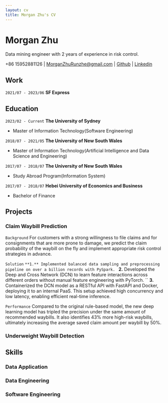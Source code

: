 ```yaml
---
layout: cv
title: Morgan Zhu's CV
---
```

# Morgan Zhu
Data mining engineer with 2 years of experience in risk control.

<div id="webaddress">
<a>+86 15952881126</a>
| <a href="morganzhurunzhe@gmail.com">MorganZhuRunzhe@gmail.com</a>
| <a href="https://morganzhurunzhe.github.io/markdown-cv/">Github</a>
| <a href="https://www.linkedin.com/in/morgan-zhu-107bab153/">Linkedin</a>
</div>



## Work
`2021/07 - 2023/06`
__SF Express__



## Education

`2023/02 - Current`
__The University of Sydney__

- Master of Information Technology(Software Engineering)

`2018/07 - 2021/05`
__The University of New South Wales__

- Master of Information Technology(Artificial Intelligence and Data Science and Engineering)

`2017/07 - 2018/07`
__The University of New South Wales__

- Study Abroad Program(Information System)

`2017/07 - 2018/07`
__Hebei University of Economics and Business__

- Bachelor of Finance




## Projects

### Claim Waybill Prediction
`Background`
For customers with a strong willingness to file claims and for consignments that are more prone to damage, we predict the claim probability of the waybill on the fly and implement appropriate risk control strategies in advance.

`Solution`
``
**1.** Implemented balanced data sampling and preprocessing pipeline on over a billion records with PySpark. 
``
**2.** Developed the Deep and Cross Network (DCN) to learn feature interactions across different orders without manual feature engineering with PyTorch. 
``
**3.** Containerized the DCN model as a RESTful API with FastAPI and Docker, deploying it to an internal PaaS. This setup achieved high concurrency and low latency, enabling efficient real-time inference.

`Performance`
Compared to the original rule-based model, the new deep learning model has tripled the precision under the same amount of recommended waybills. It also identifies 43% more high-risk waybills, ultimately increasing the average saved claim amount per waybill by 50%.

### Underweight Waybill Detection


## Skills

### Data Application

### Data Engineering

### Software Engineering



<!-- ### Footer

Last updated: May 2024 -->


